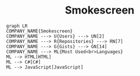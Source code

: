 <h1 align="center">Smokescreen</h1>

```mermaid
graph LR
COMPANY_NAME{Smokescreen}
COMPANY_NAME ---> U{Users} ---> UN[2]
COMPANY_NAME ---> R{Repositories} ---> RN[7]
COMPANY_NAME ---> G{Gists} ---> GN[14]
COMPANY_NAME ---> ML{Most Used<br>Languages}
ML --> HTML[HTML]
ML --> C#[C#]
ML --> JavaScript[JavaScript]
```

